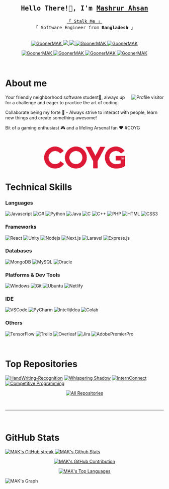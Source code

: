 
<!--
<h2 align="center">
  Welcome to Al Siam World!
  <img src="https://media.giphy.com/media/hvRJCLFzcasrR4ia7z/giphy.gif" width="28">
</h2>
-->

<!--
<p align="center">
  <a href="https://github.com/GoonerMAK"><img src="https://readme-typing-svg.herokuapp.com/?lines=Self%20Taught%20Programmer;Front%20End%20Developer;1.5%2B%20years%20of%20coding%20experience;Always%20learning%20new%20things&center=true&width=380&height=45"></a>
</p>

 -->



<!-- [![wakatime](https://wakatime.com/badge/user/eebb3dd8-d9b2-40de-9b88-6fd6cac99dbc.svg)](https://wakatime.com/@eebb3dd8-d9b2-40de-9b88-6fd6cac99dbc) -->

<!-- Intro  -->
<h2 align="center">
        <samp> Hello There!👋, I'm
                <b><a target="_blank" href="https://github.com/GoonerMAK">Mashrur Ahsan</a></b>
        </samp>
</h2>


<p align="center"> 
  <samp>
    <a href="https://hehe-caught-you.netlify.app/">「 Stalk Me 」</a>
    <br>
    「 Software Engineer from <b>Bangladesh</b> 」
    <br>
    <br>
  </samp>
</p>

<p align="center">
 <!-- <a href="https://GoonerMAK.com" target="blank">
  <img src="https://img.shields
  https://codeforces.com/profile/MAK_.io/badge/Website-DC143C?style=for-the-badge&logo=medium&logoColor=white" alt="GoonerMAK" />
 </a> -->
 <a href="https://www.linkedin.com/in/mak-/" target="_blank">
  <img src="https://img.shields.io/badge/LinkedIn-0077B5?style=for-the-badge&logo=linkedin&logoColor=white" alt="GoonerMAK" />
 </a>
 <!-- <a href="https://dev.to/GoonerMAK" target="_blank">
  <img src="https://img.shields.io/badge/dev.to-0A0A0A?style=for-the-badge&logo=dev.to&logoColor=white" alt="GoonerMAK" />
 </a> -->
  <a href="https://www.youtube.com/@makgaming243" target="_blank">
  <img src="https://img.shields.io/badge/YouTube-ef233c?style=for-the-badge&logo=youtube&logoColor=white" />
 </a>
 <a href="https://twitter.com/_MAK_81" target="_blank">
  <img src="https://img.shields.io/badge/Twitter-1DA1F2?style=for-the-badge&logo=twitter&logoColor=white" />
 </a>
 <a href="https://www.instagram.com/goonermak/" target="_blank">
  <img src="https://img.shields.io/badge/Instagram-7209b7?style=for-the-badge&logo=instagram&logoColor=white" alt="GoonerMAK" />
 </a> 
  <a href="https://www.facebook.com/mashrur.ahsan.7" target="_blank">
  <img src="https://img.shields.io/badge/Facebook-20BEFF?&style=for-the-badge&logo=facebook&logoColor=white" alt="GoonerMAK"  />
</a> 
 </p>
 <p align="center">
 <a href="https://m-a-k.itch.io/" target="_blank">
  <img src="https://img.shields.io/badge/itch.io-fc5b5b?&style=for-the-badge&logo=itch.io&logoColor=white" alt="GoonerMAK"  />
</a> 
 <a href="https://steamcommunity.com/id/MAK_81/" target="_blank">
  <img src="https://img.shields.io/badge/Steam-122658?style=for-the-badge&logo=steam&logoColor=white" alt="GoonerMAK"  />
</a> 
<a href="https://codeforces.com/profile/MAK_" target="_blank">
  <img src="https://img.shields.io/badge/codeforces-f7c946?&style=for-the-badge&logo=codeforces&logoColor=black" alt="GoonerMAK"  />
</a> 
<a href="https://leetcode.com/GoonerMAK/" target="_blank">
  <img src="https://img.shields.io/badge/leetcode-a2842e?&style=for-the-badge&logo=leetcode&logoColor=white" alt="GoonerMAK"  />
</a>
</p>
<br/>



<!-- About Section -->
 # About me

<a href="https://komarev.com/ghpvc/?username=GoonerMAK">
  <img align="right" src="https://komarev.com/ghpvc/?username=GoonerMAK&label=Visitors&color=0e75b6&style=flat" alt="Profile visitor" />
</a>

<p>
  Your friendly neighborhood software student👋, always up for a challenge and eager to practice the art of coding.

  Collaborate being my forte 🤝 - Always strive to interact with people, learn new things and create something awesome!  
  
  Bit of a gaming enthusiast 🎮 and a lifeling Arsenal fan ❤️ #COYG
  
 <!-- ✌️ &emsp; Enjoy to do programming and sharing knowledge <br/><br/>
 ❤️ &emsp; Love to writing code and learning new features<br/><br/>
 📧 &emsp; Reach me anytime: alsiam.dev@gmail.com<br/><br/>
 💬 &emsp; Ask me about anything [here](https://github.com/alsiam/alsiam/issues) -->
</p>
<br/>
<p align="center" >
 <img height="70px" src="./assets/coyg-arsenal.gif" alt="COYG gif" />
</p>


<!-- <br/> -->
<!-- # Currently Working On... -->
<!-- <br/> -->


# Technical Skills

### Languages
![Javascript](https://img.shields.io/badge/JavaScript-F7DF1E?style=for-the-badge&logo=javascript&logoColor=black)
![C#](https://img.shields.io/badge/C%23-239120?style=for-the-badge&logo=c-sharp&logoColor=white)
![Python](https://img.shields.io/badge/Python-3776AB?style=for-the-badge&logo=python&logoColor=white)
![Java](https://img.shields.io/badge/Java-D88736?style=for-the-badge&logo=openjdk&logoColor=black)
![C](https://img.shields.io/badge/C-00599C?style=for-the-badge&logo=c&logoColor=white)
![C++](https://img.shields.io/badge/C%2B%2B-00599C?style=for-the-badge&logo=c%2B%2B&logoColor=white)
![PHP](https://img.shields.io/badge/PHP-777BB4?style=for-the-badge&logo=php&logoColor=white)
![HTML](https://img.shields.io/badge/HTML5-E34F26?style=for-the-badge&logo=html5&logoColor=white)
![CSS3](https://img.shields.io/badge/CSS3-1572B6?style=for-the-badge&logo=css3&logoColor=white)


### Frameworks
![React](https://img.shields.io/badge/-React-61DBFB?style=for-the-badge&labelColor=black&logo=react&logoColor=61DBFB)
![Unity](https://img.shields.io/badge/Unity-585A5F?style=for-the-badge&logo=unity&logoColor=white)
![Nodejs](https://img.shields.io/badge/Nodejs-3C873A?style=for-the-badge&labelColor=black&logo=node.js&logoColor=3C873A)
![Next.js](https://img.shields.io/badge/next.js-000000?style=for-the-badge&logo=nextdotjs&logoColor=white)
![Laravel](https://img.shields.io/badge/Laravel-FF2D20?style=for-the-badge&logo=laravel&logoColor=white)
![Express.js](https://img.shields.io/badge/Express.js-122658?style=for-the-badge&logo=express&logoColor=white)


### Databases
![MongoDB](https://img.shields.io/badge/MongoDB-4EA94B?style=for-the-badge&logo=mongodb&logoColor=white)
![MySQL](https://img.shields.io/badge/MySQL-E1B943?style=for-the-badge&logo=mysql&logoColor=black)
![Oracle](https://img.shields.io/badge/Oracle-F80000?style=for-the-badge&logo=oracle&logoColor=black)


### Platforms & Dev Tools
![Windows](https://img.shields.io/badge/Windows-0078D6?style=for-the-badge&logo=windows&logoColor=white)
![Git](https://img.shields.io/badge/Git-F05032?style=for-the-badge&logo=git&logoColor=white)
![Ubuntu](https://img.shields.io/badge/Ubuntu-E95420?style=for-the-badge&logo=ubuntu&logoColor=white)
![Netlify](https://img.shields.io/badge/Netlify-00C7B7?style=for-the-badge&logo=netlify&logoColor=white)


### IDE
![VSCode](https://img.shields.io/badge/Visual_Studio-0078d7?style=for-the-badge&logo=visual%20studio&logoColor=white)
![PyCharm](https://img.shields.io/badge/PyCharm-46460C.svg?&style=for-the-badge&logo=PyCharm&logoColor=white)
![IntellijIdea](https://img.shields.io/badge/IntelliJ_IDEA-46460C.svg?style=for-the-badge&logo=intellij-idea&logoColor=white)
![Colab](https://img.shields.io/badge/Colab-F9AB00?style=for-the-badge&logo=googlecolab&color=525252)


### Others
![TensorFlow](https://img.shields.io/badge/TensorFlow-FF6F00?style=for-the-badge&logo=tensorflow&logoColor=white)
![Trello](https://img.shields.io/badge/Trello-0052CC?style=for-the-badge&logo=trello&logoColor=white)
![Overleaf](https://img.shields.io/badge/Overleaf-47A141?style=for-the-badge&logo=Overleaf&logoColor=white)
![Jira](https://img.shields.io/badge/Jira-0052CC?style=for-the-badge&logo=Jira&logoColor=white)
![AdobePremierPro](https://img.shields.io/badge/Adobe%20Premiere%20Pro-9999FF?style=for-the-badge&logo=Adobe%20Premiere%20Pro&logoColor=white)


<!-- 
![SASS Badge](https://img.shields.io/badge/Sass-CC6699?style=for-the-badge&logo=sass&logoColor=white)
![Ant-Design](https://img.shields.io/badge/AntDesign-0170FE?style=for-the-badge&logo=antdesign&logoColor=white)
![Tailwind](https://img.shields.io/badge/Tailwind_CSS-092749?style=for-the-badge&logo=tailwindcss&logoColor=06B6D4&labelColor=000000)
![Bootstrap](https://img.shields.io/badge/Bootstrap-563D7C?style=for-the-badge&logo=bootstrap&logoColor=white)
![Strapi](https://img.shields.io/badge/strapi-2E7EEA?style=for-the-badge&logo=strapi&logoColor=white)
![Markdown](https://img.shields.io/badge/Markdown-000000?style=for-the-badge&logo=markdown&logoColor=white)
![Redux](https://img.shields.io/badge/Redux-593D88?style=for-the-badge&logo=redux&logoColor=white)
![React Query](https://img.shields.io/badge/-React_Query-FF4154?style=for-the-badge&logo=react%20query&logoColor=white) -->

<br/>


# Top Repositories

[![HandWriting-Recognition](https://github-readme-stats.vercel.app/api/pin/?username=GoonerMAK&repo=Handwriting-Recognition&border_color=7F3FBF&bg_color=0D1118&title_color=C9D1D9&text_color=8B949E&icon_color=7F3FBF)](https://github.com/GoonerMAK/Handwriting-Recognition)
[![Whispering Shadow](https://github-readme-stats.vercel.app/api/pin/?username=GoonerMAK&repo=Whispering-Shadow&border_color=7F3FBF&bg_color=0D1117&title_color=C9D1D8&text_color=8B949E&icon_color=7F3FBF)](https://github.com/GoonerMAK/Whispering-Shadow)
[![InternConnect](https://github-readme-stats.vercel.app/api/pin/?username=GoonerMAK&repo=InternConnect&border_color=7F3FBF&bg_color=0D1117&title_color=C9D1D8&text_color=8B949E&icon_color=7F3FBF)](https://github.com/GoonerMAK/InternConnect)
[![Competitive Programming](https://github-readme-stats.vercel.app/api/pin/?username=GoonerMAK&repo=Competitive-Programming&&border_color=7F3FBF&bg_color=0D1118&title_color=C9D1D9&text_color=8B949E&icon_color=7F3FBF)](https://github.com/GoonerMAK/Competitive-Programming)

<p align="center">
  <a href="https://github.com/GoonerMAK?tab=repositories" target="_blank"><img alt="All Repositories" title="All Repositories" src="https://img.shields.io/badge/-All%20Repos-2962FF?style=for-the-badge&logo=koding&logoColor=white"/></a>
</p>

<br/>
<hr/>
<br/>

# GitHub Stats

<a> 
 <a href="https://github.com/GoonerMAK">
    <img src="https://github-readme-streak-stats.herokuapp.com/?user=GoonerMAK&theme=radical&border=7F3FBF&background=0D1117" alt="MAK's GitHub streak" height="260px" width="49.5%"/>
  </a>
  <a href="https://github.com/GoonerMAK"><img alt="MAK's Github Stats" src="https://denvercoder1-github-readme-stats.vercel.app/api?username=GoonerMAK&show_icons=true&count_private=true&theme=react&border_color=7F3FBF&bg_color=0D1117&title_color=F85D7F&icon_color=F8D866" height="260px" width="49.5%"/></a>    
</a>


<p align="center">
  <a href="https://github.com/GoonerMAK">
    <img height="220px" src="https://github-profile-summary-cards.vercel.app/api/cards/profile-details?username=GoonerMAK&theme=radical" alt="MAK's GitHub Contribution"/>
  </a>
</p>

<p align="center">
  <a href="https://github.com/GoonerMAK"><img alt="MAK's Top Languages" src="https://denvercoder1-github-readme-stats.vercel.app/api/top-langs/?username=GoonerMAK&langs_count=10&layout=compact&theme=react&border_color=7F3FBF&bg_color=0D1117&title_color=F85D7F&icon_color=F8D866" height="250px"/></a>
  <br/>
</p>

<!-- [![Top Langs](https://github-readme-stats.vercel.app/api/top-langs/?username=GoonerMAK)](https://github.com/anuraghazra/github-readme-stats) -->



![MAK's Graph](https://github-readme-activity-graph.vercel.app/graph?username=GoonerMAK&custom_title=MAK's%20GitHub%20Activity%20Graph&bg_color=0D1117&color=7F3FBF&line=7F3FBF&point=7F3FBF&area_color=FFFFFF&title_color=FFFFFF&area=true)

